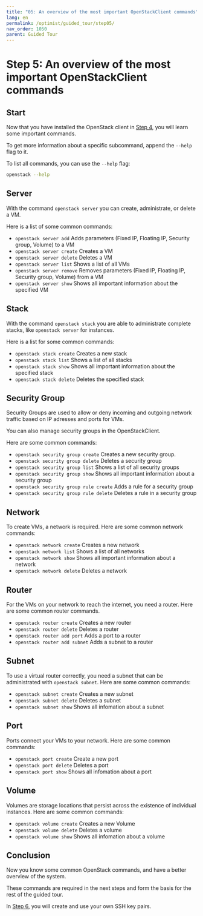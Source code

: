 ```yaml
---
title: "05: An overview of the most important OpenStackClient commands"
lang: en
permalink: /optimist/guided_tour/step05/
nav_order: 1050
parent: Guided Tour
---
```


# Step 5: An overview of the most important OpenStackClient commands

## Start

Now that you have installed the OpenStack client in [Step 4](/optimist/guided_tour/step4/), you will learn
some important commands.

To get more information about a specific subcommand, append the
`--help` flag to it.

To list all commands, you can use the `--help` flag:

```bash
openstack --help
```

## Server

With the command `openstack server` you can create, administrate, or delete a VM.

Here is a list of some common commands:

- `openstack server add`
    Adds parameters
    (Fixed IP, Floating IP, Security group, Volume) to a VM
- `openstack server create`
    Creates a VM
- `openstack server delete`
    Deletes a VM
- `openstack server list`
    Shows a list of all VMs
- `openstack server remove`
    Removes parameters (Fixed IP, Floating IP, Security
    group, Volume) from a VM
- `openstack server show`
    Shows all important information about the specified VM

## Stack

With the command `openstack stack` you are able to administrate
complete stacks, like `openstack server` for instances.

Here is a list for some common commands:

- `openstack stack create`
    Creates a new stack
- `openstack stack list`
    Shows a list of all stacks
- `openstack stack show`
    Shows all important information about the specified
    stack
- `openstack stack delete`
    Deletes the specified stack

## Security Group

Security Groups are used to allow or deny incoming and outgoing network
traffic based on IP adresses and ports for VMs.

You can also manage security groups in the OpenStackClient.

Here are some common commands:

- `openstack security group create`
    Creates a new security group.
- `openstack security group delete`
    Deletes a security group
- `openstack security group list`
    Shows a list of all security groups
- `openstack security group show`
    Shows all important information about a security group
- `openstack security group rule create`
    Adds a rule for a security group
- `openstack security group rule delete`
    Deletes a rule in a security group

## Network

To create VMs, a network is required. Here are some common network commands:

- `openstack network create`
    Creates a new network
- `openstack network list`
    Shows a list of all networks
- `openstack network show`
    Shows all important information about a network
- `openstack network delete`
    Deletes a network

## Router

For the VMs on your network to reach the internet, you need a router. Here are some common router commands.

- `openstack router create`
    Creates a new router
- `openstack router delete`
    Deletes a router
- `openstack router add port`
    Adds a port to a router
- `openstack router add subnet`
    Adds a subnet to a router

## Subnet

To use a virtual router correctly, you need a subnet that can be
administrated with `openstack subnet`. Here are some common commands:

- `openstack subnet create`
    Creates a new subnet
- `openstack subnet delete`
    Deletes a subnet
- `openstack subnet show`
    Shows all infomation about a subnet

## Port

Ports connect your VMs to your network. Here are some common commands:

- `openstack port create`
    Create a new port
- `openstack port delete`
    Deletes a port
- `openstack port show`
    Shows all infomation about a port

## Volume

Volumes are storage locations that persist across the existence of individual instances. Here are some common commands:

- `openstack volume create`
    Creates a new Volume
- `openstack volume delete`
    Deletes a volume
- `openstack volume show`
    Shows all infomation about a volume

## Conclusion

Now you know some common OpenStack commands, and have a better overview of the system.

These commands are required in the next steps and form the basis for the rest of the guided tour.

In [Step 6](/optimist/guided_tour/step6/), you will create and use your own SSH key pairs.
